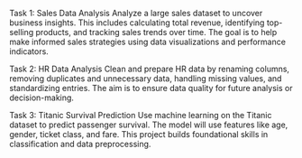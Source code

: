 Task 1: Sales Data Analysis
Analyze a large sales dataset to uncover business insights. This includes calculating total revenue, identifying top-selling products, and tracking sales trends over time. The goal is to help make informed sales strategies using data visualizations and performance indicators.

Task 2: HR Data Analysis
Clean and prepare HR data by renaming columns, removing duplicates and unnecessary data, handling missing values, and standardizing entries. The aim is to ensure data quality for future analysis or decision-making.

Task 3: Titanic Survival Prediction
Use machine learning on the Titanic dataset to predict passenger survival. The model will use features like age, gender, ticket class, and fare. This project builds foundational skills in classification and data preprocessing.
